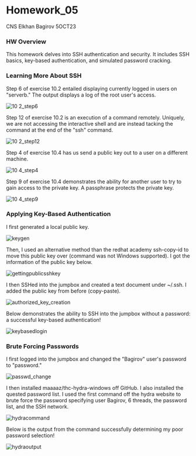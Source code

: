 # Homework_05
CNS Elkhan Bagirov 5OCT23

### HW Overview

This homework delves into SSH authentication and security. It includes SSH basics, key-based authentication, and simulated password cracking.

### Learning More About SSH

Step 6 of exercise 10.2 entailed displaying currently logged in users on "serverb." The output displays a log of the root user's access.

![10 2_step6](https://github.com/YuanHusband/CNS/assets/90392600/af68cf28-900a-410c-bdee-5b34bd6e7d22)

Step 12 of exercise 10.2 is an execution of a command remotely. Uniquely, we are not accessing the interactive shell and are instead tacking the command at the end of the "ssh" command.

![10 2_step12](https://github.com/YuanHusband/CNS/assets/90392600/b2fe360b-8c85-47ea-9f6f-6a60a661f02e)

Step 4 of exercise 10.4 has us send a public key out to a user on a different machine.

![10 4_step4](https://github.com/YuanHusband/CNS/assets/90392600/dd5b9a9a-5ddd-431b-a6b9-1fe349e96f13)

Step 9 of exercise 10.4 demonstrates the ability for another user to try to gain access to the private key. A passphrase protects the private key. 

![10 4_step9](https://github.com/YuanHusband/CNS/assets/90392600/90155a24-f896-4648-a397-99977f4e9ff2)

### Applying Key-Based Authentication

I first generated a local public key.

![keygen](https://github.com/YuanHusband/CNS/assets/90392600/2a98652a-2fc2-4c7d-916b-516fdaf1970e)

Then, I used an alternative method than the redhat academy ssh-copy-id to move this public key over (command was not Windows supported). I got the information of the public key below.

![gettingpublicsshkey](https://github.com/YuanHusband/CNS/assets/90392600/fc34f8e8-8b13-42b8-8e23-1c185865f789)

I then SSHed into the jumpbox and created a text document under ~/.ssh. I added the public key from before (copy-paste).

![authorized_key_creation](https://github.com/YuanHusband/CNS/assets/90392600/8ba4ae48-eeeb-4b28-822a-fc8bdc5a980a)

Below demonstrates the ability to SSH into the jumpbox without a password: a successful key-based authentication!

![keybasedlogin](https://github.com/YuanHusband/CNS/assets/90392600/94f89315-2608-4070-8b0d-8526ebf68172)

 ### Brute Forcing Passwords

I first logged into the jumpbox and changed the "Bagirov" user's password to "password."

![passwd_change](https://github.com/YuanHusband/CNS/assets/90392600/79784ce5-4493-466b-8218-07a4551fe786)

I then installed maaaaz/thc-hydra-windows off GitHub. I also installed the quested password list. I used the first command off the hydra website to brute force the password specifying user Bagirov, 6 threads, the password list, and the SSH network.

![hydracommand](https://github.com/YuanHusband/CNS/assets/90392600/ee2f1057-6f7c-4555-a285-a9a569c169d9)

Below is the output from the command successfully determining my poor password selection!

![hydraoutput](https://github.com/YuanHusband/CNS/assets/90392600/780e84f0-29ca-4028-b2ff-9cbddc57c0b2)
